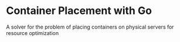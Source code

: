 # Container Placement with Go
A solver for the problem of placing containers on physical servers for resource optimization
